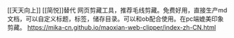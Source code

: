 [[天天向上]] [[简悦]]替代
网页剪藏工具，推荐毛线剪藏。免费好用，直接生产md文档，可以自定义标题，标签，储存目录。可以和ob配合使用。在pc端媲美印象剪藏。
https://mika-cn.github.io/maoxian-web-clipper/index-zh-CN.html


